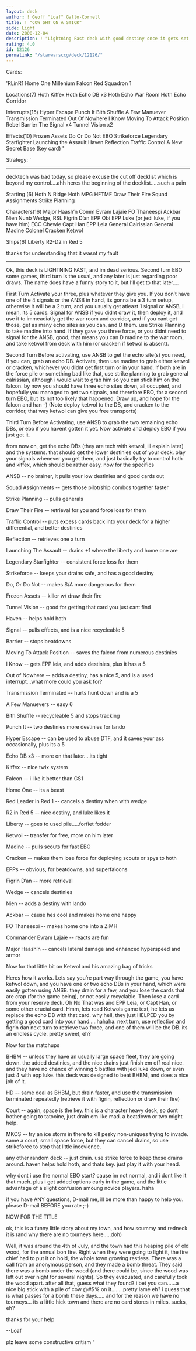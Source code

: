 ```yaml
---
layout: deck
author: ! Geoff "Loaf" Gallo-Cornell
title: ! "COW SHT ON A STICK"
side: Light
date: 2000-12-04
description: ! "Lightning Fast deck with good destiny once it gets set up.....which is all of 3 turns"
rating: 4.0
id: 12126
permalink: "/starwarsccg/deck/12126/"
---
```

Cards: 

'RLinR1
Home One
Millenium Falcon
Red Squadron 1

Locations(7)
Hoth
Kiffex
Hoth Echo DB x3
Hoth Echo War Room
Hoth Echo Corridor

Interrupts(15)
Hyper Escape
Punch It
Bith Shuffle
A Few Manuever
Transmission Terminated
Out Of Nowhere
I Know
Moving To Attack Position
Rebel Barrier
The Signal x4
Tunnel Vision x2

Effects(10)
Frozen Assets
Do Or Do Not
EBO
Strikeforce
Legendary Starfighter
Launching the Assault
Haven
Reflection
Traffic Control
A New Secret Base (key card) '

Strategy: '

*********************
decktech was bad today, so please excuse the cut off decklist which is beyond my control....ahh
heres the beginning of the decklist.....such a pain

Starting (6)
Hoth N Ridge
Hoth MPG
HFTMF
Draw Their Fire
Squad Assignments
Strike Planning

Characters(16)
Major Haash’n
Comm Evram Lajaie
FO Thaneespi
Ackbar
Nien Nunb
Wedge, RSL
Figrin D’an
EPP Obi
EPP Luke (or jedi luke, if you have him)
ECC Chewie
Capt Han
EPP Leia
General Calrissian
General Madine
Colonel Cracken
Ketwol

Ships(6)
Liberty
R2-D2 in Red 5

thanks for understanding that it wasnt my fault
**************************

Ok, this deck is LIGHTNING FAST, and im dead serious. Second turn EBO some games, third turn is the usual, and any later is just regarding poor draws. The name does have a funny story to it, but I’ll get to that later....

First Turn
Activate your three, plus whatever they give you. If you don’t have one of the 4 signals or the ANSB in hand, its gonna be a 3 turn setup, otherwise it will be a 2 turn, and you usually get atleast 1 signal or ANSB, i mean, its 5 cards. Signal for ANSB if you didnt draw it, then deploy it, and use it to immeadiatly get the war room and corridor, and if you cant get those, get as many echo sites as you can, and D them. use Strike Planning to take madine into hand. If they gave you three force, or you didnt need to signal for the ANSB, good, that means you can D madine to the war room, and take ketwol from deck with him (or cracken if ketwol is absent).

Second Turn
Before activating, use ANSB to get the echo site(s) you need, if you can, grab an echo DB. Activate, then use madine to grab either ketwol or cracken, whichever you didnt get first turn or in your hand. If both are in the force pile or something bad like that, use strike planning to grab general calrissian, although i would wait to grab him so you can stick him on the falcon. by now you should have three echo sites down, all occupied, and hopefully you managed to get two signals, and therefore EBO, for a second turn EBO, but its not too likely that happened. Draw up, and hope for the falcon and han -) (Note deploy ketwol to the DB, and cracken to the corridor, that way ketwol can give you free transports)

Third Turn
Before Activating, use ANSB to grab the two remaining echo DBs, or ebo if you havent gotten it yet. Now activate and deploy EBO if you just got it.

from now on, get the echo DBs (they are tech with ketwol, ill explain later) and the systems. that should get the lower destinies out of your deck. play your signals whenever you get them, and just basically try to control hoth and kiffex, which should be rather easy. now for the specifics

ANSB -- no brainer, it pulls your low destinies and good cards out

Squad Assignments -- gets those pilot/ship combos together faster

Strike Planning -- pulls generals

Draw Their Fire -- retrieval for you and force loss for them

Traffic Control -- puts excess cards back into your deck for a higher differential, and better destinies

Reflection -- retrieves one a turn

Launching The Assault -- drains +1 where the liberty and home one are

Legendary Starfighter -- consistent force loss for them

Strikeforce -- keeps your drains safe, and has a good destiny

Do, Or Do Not -- makes S/A more dangerous for them

Frozen Assets -- killer w/ draw their fire

Tunnel Vision -- good for getting that card you just cant find

Haven -- helps hold hoth

Signal -- pulls effects, and is a nice recycleable 5

Barrier -- stops beatdowns

Moving To Attack Position -- saves the falcon from numerous destinies

I Know -- gets EPP leia, and adds destinies, plus it has a 5

Out of Nowhere -- adds a destiny, has a nice 5, and is a used interrupt...what more could you ask for?

Transmission Terminated -- hurts hunt down and is a 5

A Few Manuevers -- easy 6

Bith Shuffle -- recycleable 5 and stops tracking

Punch It -- two destinies more destinies for lando

Hyper Escape -- can be used to abuse DTF, and it saves your ass occasionally, plus its a 5

Echo DB x3 -- more on that later....its tight

Kiffex -- nice twix system

Falcon -- i like it better than GS1

Home One -- its a beast

Red Leader in Red 1 -- cancels a destiny when with wedge

R2 in Red 5 -- nice destiny, and luke likes it

Liberty -- goes to used pile.....forfiet fodder

Ketwol -- transfer for free, more on him later

Madine -- pulls scouts for fast EBO

Cracken -- makes them lose force for deploying scouts or spys to hoth

EPPs -- obvious, for beatdowns, and superfalcons

Figrin D’an -- more retrieval

Wedge -- cancels destinies

Nien -- adds a destiny with lando

Ackbar -- cause hes cool and makes home one happy

FO Thaneespi -- makes  home one into a ZiMH

Commander Evram Lajaie -- reacts are fun

Major Haash’n -- cancels lateral damage and enhanced hyperspeed and armor


Now for that little bit on Ketwol and his amazing bag of tricks

Heres how it works. Lets say you’re part way through the game, you have ketwol down, and you have one or two echo DBs in your hand, which were easily gotten using ANSB. they drain for a few, and you lose the cards that are crap (for the game being), or not easily recyclable. Then lose a card from your reserve deck. Oh No That was and EPP Leia, or Capt Han, or some other crucial card. Hmm, lets read Ketwols game text, he lets us replace the echo DB with that card. why hell, they just HELPED you by getting a good card into your hand.....hahaha. next turn, use reflection and figrin dan next turn to retrieve two force, and one of them will be the DB. its an endless cycle. pretty sweet, eh?


Now for the matchups

BHBM -- unless they have an usually large space fleet, they are going down. the added destinies, and the nice drains just finish em off real nice. and they have no chance of winning 5 battles with jedi luke down, or even just 4 with epp luke. this deck was designed to beat BHBM, and does a nice job of it.

HD -- same deal as BHBM, but drain faster, and use the transmission terminated repeatedly (retrieve it with figrin, reflection or draw their fire)

Court -- again, space is the key. this is a character heavy deck, so dont bother going to tatooine, just drain em like mad. a beatdown or two might help.

MKOS -- try an ice storm in there to kill pesky non-uniques trying to invade. same a court, small space force, but they can cancel drains, so use strikeforce to stop that little incovience.

any other random deck -- just drain. use strike force to keep those drains around. haven helps hold hoth, and thats key. just play it with your head.

why dont i use the normal EBO start?
cause im not normal, and i dont like it that much. plus i get added options early in the game, and the little advantage of a slight confusion amoung novice players. haha



if you have ANY questions, D-mail me, ill be more than happy to help you. please D-mail BEFORE you rate ;-)

NOW FOR THE TITLE

ok, this is a funny little story about my town, and how scummy and redneck it is (and why there are no tourneys here.....doh)

Well, it was around the 4th of July, and the town had this heaping pile of old wood, for the annual bon fire. Right when they were going to light it, the fire chief had to put it on hold, the whole town growing restless. There was a call from an anonymous person, and they made a bomb threat. They said there was a bomb under the wood (and there could be, since the wood was left out over night for several nights). So they evacuated, and carefully took the wood apart. after all that, guess what they found? i bet you can......a nice big stick with a pile of cow @#$% on it........pretty lame eh? i guess that is what passes for a bomb these days..... and for the reason we have no tourneys... its a little hick town and there are no card stores in miles. sucks, eh?



thanks for your help

--Loaf

plz leave some constructive critism
'
